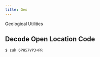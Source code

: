 ```yaml
---
title: Geo
---
```


Geological Utilities

## Decode Open Location Code

```Shell
$ zuk 6PH57VP3+PR
```